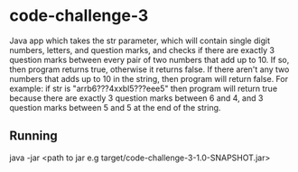 # code-challenge-3

Java app which takes the str parameter, which will contain single digit numbers, letters, 
and question marks, and checks if there are exactly 3 question marks between every pair of two numbers that add up to 10.
If so, then program returns true, otherwise it returns false. If there aren't any two numbers that adds up to 10 in the string, then program will return false.
For example: if str is "arrb6???4xxbl5???eee5" then program will return true because there are exactly 3 question marks between 6 and 4, and 3 question marks between 5 and 5 at the end of the string.

## Running
java -jar <path to jar e.g target/code-challenge-3-1.0-SNAPSHOT.jar>
